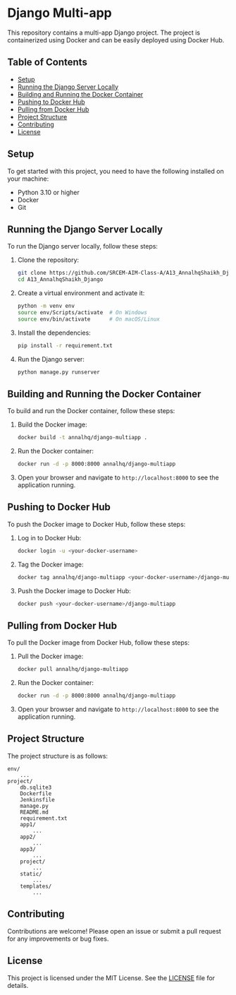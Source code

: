 # Django Multi-app

This repository contains a multi-app Django project. The project is containerized using Docker and can be easily deployed using Docker Hub.

## Table of Contents

- [Setup](#setup)
- [Running the Django Server Locally](#running-the-django-server-locally)
- [Building and Running the Docker Container](#building-and-running-the-docker-container)
- [Pushing to Docker Hub](#pushing-to-docker-hub)
- [Pulling from Docker Hub](#pulling-from-docker-hub)
- [Project Structure](#project-structure)
- [Contributing](#contributing)
- [License](#license)

## Setup

To get started with this project, you need to have the following installed on your machine:

- Python 3.10 or higher
- Docker
- Git

## Running the Django Server Locally

To run the Django server locally, follow these steps:

1. Clone the repository:

    ```bash
    git clone https://github.com/SRCEM-AIM-Class-A/A13_AnnalhqShaikh_Django.git
    cd A13_AnnalhqShaikh_Django
    ```

2. Create a virtual environment and activate it:

    ```bash
    python -m venv env
    source env/Scripts/activate  # On Windows
    source env/bin/activate      # On macOS/Linux
    ```

3. Install the dependencies:

    ```bash
    pip install -r requirement.txt
    ```

4. Run the Django server:

    ```bash
    python manage.py runserver
    ```

## Building and Running the Docker Container

To build and run the Docker container, follow these steps:

1. Build the Docker image:

    ```bash
    docker build -t annalhq/django-multiapp .
    ```

2. Run the Docker container:

    ```bash
    docker run -d -p 8000:8000 annalhq/django-multiapp
    ```

3. Open your browser and navigate to `http://localhost:8000` to see the application running.

## Pushing to Docker Hub

To push the Docker image to Docker Hub, follow these steps:

1. Log in to Docker Hub:

    ```bash
    docker login -u <your-docker-username>
    ```

2. Tag the Docker image:

    ```bash
    docker tag annalhq/django-multiapp <your-docker-username>/django-multiapp
    ```

3. Push the Docker image to Docker Hub:

    ```bash
    docker push <your-docker-username>/django-multiapp
    ```

## Pulling from Docker Hub

To pull the Docker image from Docker Hub, follow these steps:

1. Pull the Docker image:

    ```bash
    docker pull annalhq/django-multiapp
    ```

2. Run the Docker container:

    ```bash
    docker run -d -p 8000:8000 annalhq/django-multiapp
    ```

3. Open your browser and navigate to `http://localhost:8000` to see the application running.

## Project Structure

The project structure is as follows:

```
env/
    ...
project/
    db.sqlite3
    Dockerfile
    Jenkinsfile
    manage.py
    README.md
    requirement.txt
    app1/
        ...
    app2/
        ...
    app3/
        ...
    project/
        ...
    static/
        ...
    templates/
        ...
```

## Contributing

Contributions are welcome! Please open an issue or submit a pull request for any improvements or bug fixes.

## License

This project is licensed under the MIT License. See the [LICENSE](LICENSE) file for details.